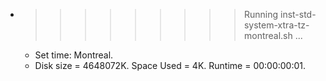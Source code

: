 * >>>>>>>>> Running inst-std-system-xtra-tz-montreal.sh ...
  * Set time: Montreal.
  * Disk size = 4648072K. Space Used = 4K. Runtime = 00:00:00:01.

